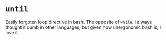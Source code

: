 # `until`
Easily forgoten loop directive in bash. The opposite of `while`. I always thought it dumb in other languages, but given how unergonomic bash is, I love it.

